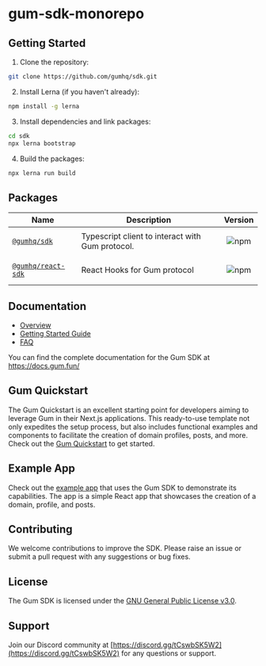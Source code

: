 # gum-sdk-monorepo

## Getting Started

1. Clone the repository:

```bash
git clone https://github.com/gumhq/sdk.git
```

2. Install Lerna (if you haven't already):

```bash
npm install -g lerna
```

3. Install dependencies and link packages:

```bash
cd sdk
npx lerna bootstrap
```

4. Build the packages:

```bash
npx lerna run build
```

## Packages

| Name                                                                              | Description                                      | Version                                                                                                   |
| --------------------------------------------------------------------------------- | ------------------------------------------------ | --------------------------------------------------------------------------------------------------------- |
| [`@gumhq/sdk`](https://github.com/gumhq/sdk/tree/master/packages/gpl-core)        | Typescript client to interact with Gum protocol. | <p align="center"><img alt="npm" src="https://img.shields.io/npm/v/@gumhq/sdk?color=%23d45bff"></p>       |
| [`@gumhq/react-sdk`](https://github.com/gumhq/sdk/tree/master/packages/react-sdk) | React Hooks for Gum protocol                     | <p align="center"><img alt="npm" src="https://img.shields.io/npm/v/@gumhq/react-sdk?color=%23d45bff"></p> |

## Documentation

- [Overview](https://docs.gum.fun/introduction/overview)
- [Getting Started Guide](https://docs.gum.fun/protocol-overview/quickstart)
- [FAQ](https://docs.gum.fun/introduction/faqs)

You can find the complete documentation for the Gum SDK at https://docs.gum.fun/

## Gum Quickstart

The Gum Quickstart is an excellent starting point for developers aiming to leverage Gum in their Next.js applications. This ready-to-use template not only expedites the setup process, but also includes functional examples and components to facilitate the creation of domain profiles, posts, and more. Check out the [Gum Quickstart](https://github.com/gumhq/gum-quickstart) to get started.

## Example App

Check out the [example app](https://github.com/gumhq/gum-example-app) that uses the Gum SDK to demonstrate its capabilities. The app is a simple React app that showcases the creation of a domain, profile, and posts.

## Contributing

We welcome contributions to improve the SDK. Please raise an issue or submit a pull request with any suggestions or bug fixes.

## License

The Gum SDK is licensed under the [GNU General Public License v3.0](https://github.com/gumhq/sdk/blob/master/LICENSE).

## Support

Join our Discord community at [https://discord.gg/tCswbSK5W2](https://discord.gg/tCswbSK5W2) for any questions or support.
